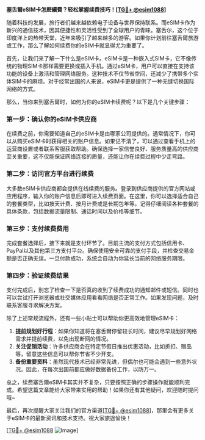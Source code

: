 **塞舌爾eSIM卡怎麽續費？轻松掌握续费技巧！[[TG💪+ @esim1088](https://t.me/s/esim1088)]**

随着科技的发展，旅行者们越来越依赖电子设备与世界保持联系。而eSIM卡作为新兴的通信技术，因其便捷性和灵活性受到了全球用户的青睐。塞舌尔，这个位于印度洋上的热带天堂，近年来吸引了越来越多的游客。如果你计划前往塞舌爾旅游或工作，那么了解如何续费你的eSIM卡就显得尤为重要了。

首先，让我们来了解一下什么是eSIM卡。eSIM卡是一种嵌入式SIM卡，它不像传统的物理SIM卡那样需要更换或插入手机。通过eSIM卡，用户可以直接在支持该功能的设备上激活和管理网络服务。这种技术不仅节省空间，还减少了携带多个实体SIM卡的麻烦。对于经常出国的人来说，eSIM卡更是提供了一种无缝切换国际网络的方式。

那么，当你来到塞舌爾时，如何为你的eSIM卡续费呢？以下是几个关键步骤：

### 第一步：确认你的eSIM卡供应商

在续费之前，你需要知道自己的eSIM卡是由哪家公司提供的。通常情况下，你可以从购买eSIM卡时获得相关的账户信息。如果记不清了，可以通过查看手机上的运营商设置或者联系客服获取帮助。确保选择一家信誉良好、服务质量高的供应商至关重要，这不仅能保证网络连接的质量，还能让你在续费过程中少走弯路。

### 第二步：访问官方平台进行续费

大多数eSIM卡供应商都会提供在线续费的服务。登录到供应商提供的官方网站或应用程序，输入你的账户信息后即可进入续费页面。在这里，你可以选择适合自己的套餐类型，比如按天计费、按月计费或是长期包年等。记得仔细阅读各种套餐的具体条款，包括数据流量限制、通话时间以及价格等细节。

### 第三步：支付续费费用

完成套餐选择后，接下来就是支付环节了。目前主流的支付方式包括信用卡、PayPal以及其他第三方支付平台。确保使用安全可靠的支付手段，并检查交易金额是否正确无误。一旦付款成功，系统会自动为你延长当前的网络服务期限。

### 第四步：验证续费结果

支付完成后，别忘了检查一下是否真的收到了续费成功的通知邮件或短信。同时也可以尝试打开浏览器或社交媒体应用看看网络是否正常工作。如果发现问题，及时联系客服寻求解决方案。

除了上述常规流程外，还有一些小贴士可以帮助你更高效地管理eSIM卡：

1. **提前规划好行程**：如果你知道将在塞舌爾停留较长时间，建议尽早规划好网络需求并提前续费，以免出现断网的情况。
2. **关注促销活动**：许多供应商会在特定节假日推出优惠活动，比如折扣、赠品等，留意这些信息可以帮你节省不少开支。
3. **备份重要资料**：虽然现代技术已经非常先进，但偶尔也可能会遇到一些意外状况。因此，在每次出国前都应做好数据备份工作，以防万一。

总之，续费塞舌爾eSIM卡其实并不复杂，只要按照正确的步骤操作就能顺利完成。希望这篇文章能给大家带来实用的帮助！如果你还有其他疑问，欢迎随时提问哦~

最后，再次提醒大家关注我们的官方渠道[[TG💪+ @esim1088](https://t.me/s/esim1088)]，那里会有更多关于eSIM卡的最新资讯和技术支持。祝大家旅途愉快！

[[TG💪+ @esim1088](https://t.me/s/esim1088) ![Image](https://i.postimg.cc/4NQfJmqS/Snipaste-2025-05-13-00-14-12.png)]